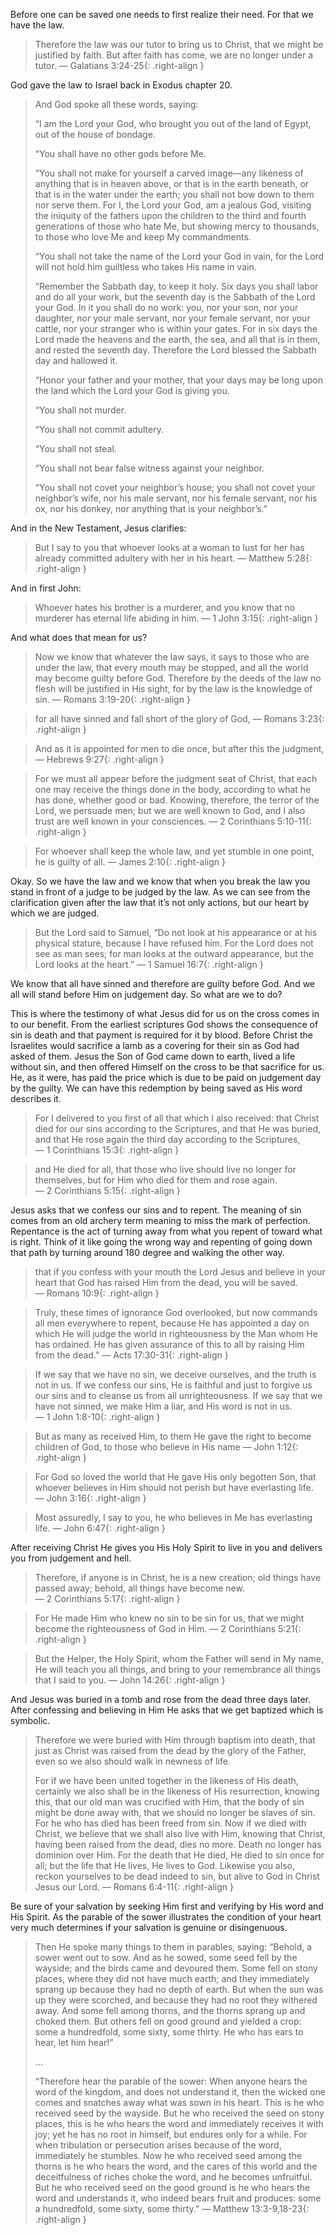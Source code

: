 Before one can be saved one needs to first realize their need.  For that we have the law.

> Therefore the law was our tutor to bring us to Christ, that we might be justified by faith.  But after faith has come, we are no longer under a tutor. —&nbsp;Galatians&nbsp;3:24-25{: .right-align }

God gave the law to Israel back in Exodus chapter 20.

> And God spoke all these words, saying:
> 
> “I am the Lord your God, who brought you out of the land of Egypt, out of the house of bondage.
> 
> “You shall have no other gods before Me.
> 
> “You shall not make for yourself a carved image—any likeness of anything that is in heaven above, or that is in the earth beneath, or that is in the water under the earth;  you shall not bow down to them nor serve them. For I, the Lord your God, am a jealous God, visiting the iniquity of the fathers upon the children to the third and fourth generations of those who hate Me,  but showing mercy to thousands, to those who love Me and keep My commandments.
> 
> “You shall not take the name of the Lord your God in vain, for the Lord will not hold him guiltless who takes His name in vain.
> 
> “Remember the Sabbath day, to keep it holy. Six days you shall labor and do all your work, but the seventh day is the Sabbath of the Lord your God. In it you shall do no work: you, nor your son, nor your daughter, nor your male servant, nor your female servant, nor your cattle, nor your stranger who is within your gates. For in six days the Lord made the heavens and the earth, the sea, and all that is in them, and rested the seventh day. Therefore the Lord blessed the Sabbath day and hallowed it.
> 
> “Honor your father and your mother, that your days may be long upon the land which the Lord your God is giving you.
> 
> “You shall not murder.
> 
> “You shall not commit adultery.
> 
> “You shall not steal.
> 
> “You shall not bear false witness against your neighbor.
> 
> “You shall not covet your neighbor’s house; you shall not covet your neighbor’s wife, nor his male servant, nor his female servant, nor his ox, nor his donkey, nor anything that is your neighbor’s.”

And in the New Testament, Jesus clarifies:

> But I say to you that whoever looks at a woman to lust for her has already committed adultery with her in his heart. —&nbsp;Matthew&nbsp;5:28{: .right-align }

And in first John:

> Whoever hates his brother is a murderer, and you know that no murderer has eternal life abiding in him. —&nbsp;1&nbsp;John&nbsp;3:15{: .right-align }

And what does that mean for us?

> Now we know that whatever the law says, it says to those who are under the law, that every mouth may be stopped, and all the world may become guilty before God. Therefore by the deeds of the law no flesh will be justified in His sight, for by the law is the knowledge of sin. —&nbsp;Romans&nbsp;3:19-20{: .right-align }

> for all have sinned and fall short of the glory of God, —&nbsp;Romans&nbsp;3:23{: .right-align }

> And as it is appointed for men to die once, but after this the judgment, —&nbsp;Hebrews&nbsp;9:27{: .right-align }

> For we must all appear before the judgment seat of Christ, that each one may receive the things done in the body, according to what he has done, whether good or bad. Knowing, therefore, the terror of the Lord, we persuade men; but we are well known to God, and I also trust are well known in your consciences. —&nbsp;2&nbsp;Corinthians&nbsp;5:10-11{: .right-align }

> For whoever shall keep the whole law, and yet stumble in one point, he is guilty of all. —&nbsp;James&nbsp;2:10{: .right-align }

Okay.  So we have the law and we know that when you break the law you stand in front of a judge to be judged by the law.  As we can see from the clarification given after the law that it’s not only actions, but our heart by which we are judged.

> But the Lord said to Samuel, “Do not look at his appearance or at his physical stature, because I have refused him. For the Lord does not see as man sees; for man looks at the outward appearance, but the Lord looks at the heart.” —&nbsp;1&nbsp;Samuel&nbsp;16:7{: .right-align }

We know that all have sinned and therefore are guilty before God.  And we all will stand before Him on judgement day.  So what are we to do?

This is where the testimony of what Jesus did for us on the cross comes in to our benefit.  From the earliest scriptures God shows the consequence of sin is death and that payment is required for it by blood.  Before Christ the Israelites would sacrifice a lamb as a covering for their sin as God had asked of them.  Jesus the Son of God came down to earth, lived a life without sin, and then offered Himself on the cross to be that sacrifice for us.  He, as it were, has paid the price which is due to be paid on judgement day by the guilty.  We can have this redemption by being saved as His word describes it.
 
> For I delivered to you first of all that which I also received: that Christ died for our sins according to the Scriptures, and that He was buried, and that He rose again the third day according to the Scriptures, —&nbsp;1&nbsp;Corinthians&nbsp;15:3{: .right-align }

> and He died for all, that those who live should live no longer for themselves, but for Him who died for them and rose again. —&nbsp;2&nbsp;Corinthians&nbsp;5:15{: .right-align }

Jesus asks that we confess our sins and to repent.  The meaning of sin comes from an old archery term meaning to miss the mark of perfection.  Repentance is the act of turning away from what you repent of toward what is right.  Think of it like going the wrong way and repenting of going down that path by turning around 180 degree and walking the other way.

> that if you confess with your mouth the Lord Jesus and believe in your heart that God has raised Him from the dead, you will be saved. —&nbsp;Romans&nbsp;10:9{: .right-align }

> Truly, these times of ignorance God overlooked, but now commands all men everywhere to repent, because He has appointed a day on which He will judge the world in righteousness by the Man whom He has ordained. He has given assurance of this to all by raising Him from the dead.” —&nbsp;Acts&nbsp;17:30-31{: .right-align }

> If we say that we have no sin, we deceive ourselves, and the truth is not in us. If we confess our sins, He is faithful and just to forgive us our sins and to cleanse us from all unrighteousness. If we say that we have not sinned, we make Him a liar, and His word is not in us. —&nbsp;1&nbsp;John&nbsp;1:8-10{: .right-align }

> But as many as received Him, to them He gave the right to become children of God, to those who believe in His name —&nbsp;John&nbsp;1:12{: .right-align }

> For God so loved the world that He gave His only begotten Son, that whoever believes in Him should not perish but have everlasting life. —&nbsp;John&nbsp;3:16{: .right-align }

> Most assuredly, I say to you, he who believes in Me has everlasting life. —&nbsp;John&nbsp;6:47{: .right-align }

After receiving Christ He gives you His Holy Spirit to live in you and delivers you from judgement and hell.

> Therefore, if anyone is in Christ, he is a new creation; old things have passed away; behold, all things have become new. —&nbsp;2&nbsp;Corinthians&nbsp;5:17{: .right-align }

> For He made Him who knew no sin to be sin for us, that we might become the righteousness of God in Him. —&nbsp;2&nbsp;Corinthians&nbsp;5:21{: .right-align }

> But the Helper, the Holy Spirit, whom the Father will send in My name, He will teach you all things, and bring to your remembrance all things that I said to you. —&nbsp;John&nbsp;14:26{: .right-align }

And Jesus was buried in a tomb and rose from the dead three days later.  After confessing and believing in Him He asks that we get baptized which is symbolic.

> Therefore we were buried with Him through baptism into death, that just as Christ was raised from the dead by the glory of the Father, even so we also should walk in newness of life.
> 
> For if we have been united together in the likeness of His death, certainly we also shall be in the likeness of His resurrection, knowing this, that our old man was crucified with Him, that the body of sin might be done away with, that we should no longer be slaves of sin. For he who has died has been freed from sin. Now if we died with Christ, we believe that we shall also live with Him, knowing that Christ, having been raised from the dead, dies no more. Death no longer has dominion over Him. For the death that He died, He died to sin once for all; but the life that He lives, He lives to God. Likewise you also, reckon yourselves to be dead indeed to sin, but alive to God in Christ Jesus our Lord. —&nbsp;Romans&nbsp;6:4-11{: .right-align }

Be sure of your salvation by seeking Him first and verifying by His word and His Spirit.  As the parable of the sower illustrates the condition of your heart very much determines if your salvation is genuine or disingenuous.

> Then He spoke many things to them in parables, saying: “Behold, a sower went out to sow. And as he sowed, some seed fell by the wayside; and the birds came and devoured them. Some fell on stony places, where they did not have much earth; and they immediately sprang up because they had no depth of earth. But when the sun was up they were scorched, and because they had no root they withered away. And some fell among thorns, and the thorns sprang up and choked them. But others fell on good ground and yielded a crop: some a hundredfold, some sixty, some thirty. He who has ears to hear, let him hear!”
>
> …
>
> “Therefore hear the parable of the sower: When anyone hears the word of the kingdom, and does not understand it, then the wicked one comes and snatches away what was sown in his heart. This is he who received seed by the wayside. But he who received the seed on stony places, this is he who hears the word and immediately receives it with joy; yet he has no root in himself, but endures only for a while. For when tribulation or persecution arises because of the word, immediately he stumbles. Now he who received seed among the thorns is he who hears the word, and the cares of this world and the deceitfulness of riches choke the word, and he becomes unfruitful. But he who received seed on the good ground is he who hears the word and understands it, who indeed bears fruit and produces: some a hundredfold, some sixty, some thirty.” —&nbsp;Matthew&nbsp;13:3-9,18-23{: .right-align }
